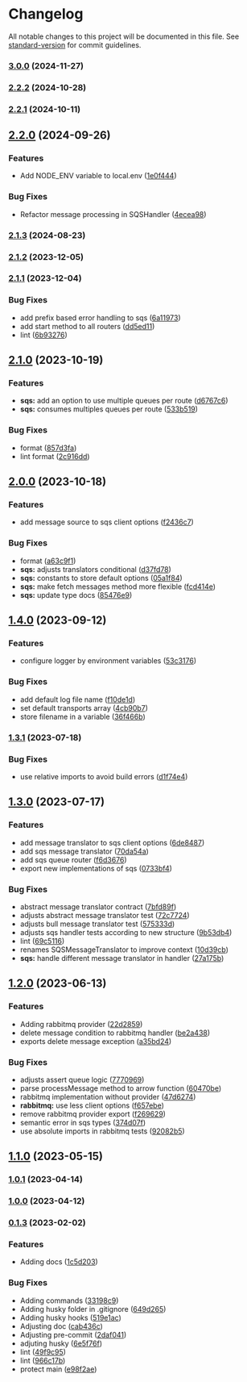 # Changelog

All notable changes to this project will be documented in this file. See [standard-version](https://github.com/conventional-changelog/standard-version) for commit guidelines.

### [3.0.0](https://github.com/Coaktion/evolutty/compare/v2.2.2...v3.0.0) (2024-11-27)

### [2.2.2](https://github.com/Coaktion/evolutty/compare/v2.2.1...v2.2.2) (2024-10-28)

### [2.2.1](https://github.com/Coaktion/evolutty/compare/v2.2.0...v2.2.1) (2024-10-11)

## [2.2.0](https://github.com/Coaktion/evolutty/compare/v2.1.3...v2.2.0) (2024-09-26)


### Features

* Add NODE_ENV variable to local.env ([1e0f444](https://github.com/Coaktion/evolutty/commit/1e0f444d1e495d15225cc11eddf76e0fa9e2e507))


### Bug Fixes

* Refactor message processing in SQSHandler ([4ecea98](https://github.com/Coaktion/evolutty/commit/4ecea98e4fcc16e3ecf5d59b8d1df6daf2841c3b))

### [2.1.3](https://github.com/Coaktion/evolutty/compare/v2.1.2...v2.1.3) (2024-08-23)

### [2.1.2](https://github.com/Coaktion/evolutty/compare/v2.1.1...v2.1.2) (2023-12-05)

### [2.1.1](https://github.com/Coaktion/evolutty/compare/v2.1.0...v2.1.1) (2023-12-04)


### Bug Fixes

* add prefix based error handling to sqs ([6a11973](https://github.com/Coaktion/evolutty/commit/6a11973ac2fb63049c57d9e60fecf4e17e09bcaa))
* add start method to all routers ([dd5ed11](https://github.com/Coaktion/evolutty/commit/dd5ed113b64556867a0796729d2b2609d338372c))
* lint ([6b93276](https://github.com/Coaktion/evolutty/commit/6b93276d86bef93d573f1b0a202072ff2ac3ec02))

## [2.1.0](https://github.com/Coaktion/evolutty/compare/v2.0.0...v2.1.0) (2023-10-19)


### Features

* **sqs:** add an option to use multiple queues per route ([d6767c6](https://github.com/Coaktion/evolutty/commit/d6767c655c72701754768ea18eee245538725047))
* **sqs:** consumes multiples queues per route ([533b519](https://github.com/Coaktion/evolutty/commit/533b51917a13bc7a464ff0325037e7ce2f4ba9a7))


### Bug Fixes

* format ([857d3fa](https://github.com/Coaktion/evolutty/commit/857d3fa2079dcf7be4dbda567844ae7f65073704))
* lint format ([2c916dd](https://github.com/Coaktion/evolutty/commit/2c916dd080679178ab4f3a53c24621adda319363))

## [2.0.0](https://github.com/Coaktion/evolutty/compare/v1.4.0...v2.0.0) (2023-10-18)


### Features

* add message source to sqs client options ([f2436c7](https://github.com/Coaktion/evolutty/commit/f2436c7598e387bad89d51aba4346f94be70d148))


### Bug Fixes

* format ([a63c9f1](https://github.com/Coaktion/evolutty/commit/a63c9f199844070486c74f7eb68ca55da7f7ede2))
* **sqs:** adjusts translators conditional ([d37fd78](https://github.com/Coaktion/evolutty/commit/d37fd785e30b7ba1de2cbce83f2ca0d58c8e515f))
* **sqs:** constants to store default options ([05a1f84](https://github.com/Coaktion/evolutty/commit/05a1f84b5b70ea9b3eaaafac77fdeab230d8e1d0))
* **sqs:** make fetch messages method more flexible ([fcd414e](https://github.com/Coaktion/evolutty/commit/fcd414e055180fb5e32ed277c9bbb0db9adff500))
* **sqs:** update type docs ([85476e9](https://github.com/Coaktion/evolutty/commit/85476e9b4f7a39056050b009cc9aa1440ab972ee))

## [1.4.0](https://github.com/Coaktion/evolutty/compare/v1.3.1...v1.4.0) (2023-09-12)


### Features

* configure logger by environment variables ([53c3176](https://github.com/Coaktion/evolutty/commit/53c317665e1057c15d9e9e1fbd28718869611023))


### Bug Fixes

* add default log file name ([f10de1d](https://github.com/Coaktion/evolutty/commit/f10de1d4989831cac548c5100bdeb760f57997fb))
* set default transports array ([4cb90b7](https://github.com/Coaktion/evolutty/commit/4cb90b73ceca6f1f9dc1521b7c2ed851db19dc1b))
* store filename in a variable ([36f466b](https://github.com/Coaktion/evolutty/commit/36f466bd784b227041dbb8617e800e02e239f1f4))

### [1.3.1](https://github.com/Coaktion/evolutty/compare/v1.3.0...v1.3.1) (2023-07-18)


### Bug Fixes

* use relative imports to avoid build errors ([d1f74e4](https://github.com/Coaktion/evolutty/commit/d1f74e49bca15fcf4518b2657636d1d1ba25a0ed))

## [1.3.0](https://github.com/Coaktion/evolutty/compare/v1.2.1...v1.3.0) (2023-07-17)


### Features

* add message translator to sqs client options ([6de8487](https://github.com/Coaktion/evolutty/commit/6de8487392d8b93084367ea1e3cbbfdf34b204d1))
* add sqs message translator ([70da54a](https://github.com/Coaktion/evolutty/commit/70da54ade7f3fa4824bb7988f03f92e2970bd283))
* add sqs queue router ([f6d3676](https://github.com/Coaktion/evolutty/commit/f6d3676311d1ae9a923acad8e535421aa6182ef6))
* export new implementations of sqs ([0733bf4](https://github.com/Coaktion/evolutty/commit/0733bf4d73eebc97a86016808cad5349d9464c75))


### Bug Fixes

* abstract message translator contract ([7bfd89f](https://github.com/Coaktion/evolutty/commit/7bfd89f71dfc2bce4160c98cd1cc02b2972d2088))
* adjusts abstract message translator test ([72c7724](https://github.com/Coaktion/evolutty/commit/72c7724088d6dd2d236ed6442ee18d3ee8afe989))
* adjusts bull message translator test ([575333d](https://github.com/Coaktion/evolutty/commit/575333dda6be62c6a9dbb463229b5faeedcd7360))
* adjusts sqs handler tests according to new structure ([9b53db4](https://github.com/Coaktion/evolutty/commit/9b53db4a866ed0f4759ca872bdeec589d85cb6bc))
* lint ([69c5116](https://github.com/Coaktion/evolutty/commit/69c5116d29fdfa1a9e23ceecf2cf983f29c0c3f9))
* renames SQSMessageTranslator to improve context ([10d39cb](https://github.com/Coaktion/evolutty/commit/10d39cb3c3f12ce9ae3c4014ca0d160ad2027971))
* **sqs:** handle different message translator in handler ([27a175b](https://github.com/Coaktion/evolutty/commit/27a175b8880bfa6f5e018e0aac04154681771849))

## [1.2.0](https://github.com/Coaktion/evolutty/compare/v1.0.1...v1.2.0) (2023-06-13)


### Features

* Adding rabbitmq provider ([22d2859](https://github.com/Coaktion/evolutty/commit/22d28593a0941d3beb6672b0d96a8831bd572ebd))
* delete message condition to rabbitmq handler ([be2a438](https://github.com/Coaktion/evolutty/commit/be2a4382cdd9c2cf297387d118792071465a37fd))
* exports delete message exception ([a35bd24](https://github.com/Coaktion/evolutty/commit/a35bd2468c1ba8d8953a59d3bd18f9181790b198))


### Bug Fixes

* adjusts assert queue logic ([7770969](https://github.com/Coaktion/evolutty/commit/777096980a5d04901d2d0ef02e1655a35f56384e))
* parse processMessage method to arrow function ([60470be](https://github.com/Coaktion/evolutty/commit/60470be820df5aff611d9d10c7df2c042458d317))
* rabbitmq implementation without provider ([47d6274](https://github.com/Coaktion/evolutty/commit/47d627448e93f2b9dc6786e9c6d31708f4807979))
* **rabbitmq:** use less client options ([f657ebe](https://github.com/Coaktion/evolutty/commit/f657ebec20a0c5df60dc8ff5ddfbb40ded416e08))
* remove rabbitmq provider export ([f269629](https://github.com/Coaktion/evolutty/commit/f269629d122fcbcd4e5a4abcefd1eb44baa5e4e8))
* semantic error in sqs types ([374d07f](https://github.com/Coaktion/evolutty/commit/374d07f1c32cbd79dc10561076298146fd8bca8d))
* use absolute imports in rabbitmq tests ([92082b5](https://github.com/Coaktion/evolutty/commit/92082b5724ece8a4fcbb1777fd1b6343027cb391))

## [1.1.0](https://github.com/Coaktion/evolutty/compare/v1.0.1...v1.1.0) (2023-05-15)

### [1.0.1](https://github.com/Coaktion/evolutty/compare/v1.0.0...v1.0.1) (2023-04-14)

### [1.0.0](https://github.com/Coaktion/evolutty/compare/v0.1.4...v0.1.8) (2023-04-12)

### [0.1.3](https://github.com/Coaktion/evolutty/compare/v0.1.2...v0.1.3) (2023-02-02)

### Features

- Adding docs ([1c5d203](https://github.com/Coaktion/evolutty/commit/1c5d203cc72e922c04f01052dc4bd3321df1ff47))

### Bug Fixes

- Adding commands ([33198c9](https://github.com/Coaktion/evolutty/commit/33198c91dd2cb1aecf26de0a002a7abe865299c6))
- Adding husky folder in .gitignore ([649d265](https://github.com/Coaktion/evolutty/commit/649d26557f9e7accc7bfe7f893cf473ab652e0c3))
- Adding husky hooks ([519e1ac](https://github.com/Coaktion/evolutty/commit/519e1ac52a57dc8a7101f0465ea69810d4849993))
- Adjusting doc ([cab436c](https://github.com/Coaktion/evolutty/commit/cab436cf7f401f36216555ae1984750dd0db5cc0))
- Adjusting pre-commit ([2daf041](https://github.com/Coaktion/evolutty/commit/2daf04162ec2248ae18e7fedbf4602fe8f829ef5))
- adjuting husky ([6e5f76f](https://github.com/Coaktion/evolutty/commit/6e5f76fac9ff268f184241e0047201e2f8dd86fe))
- lint ([49f9c95](https://github.com/Coaktion/evolutty/commit/49f9c9575e63f811a8447f979337a2eb3481b781))
- lint ([966c17b](https://github.com/Coaktion/evolutty/commit/966c17bd3f90a169223c1dfacd04493284b63a01))
- protect main ([e98f2ae](https://github.com/Coaktion/evolutty/commit/e98f2ae445ca8094b3e934afe44b64919ef40dfe))
